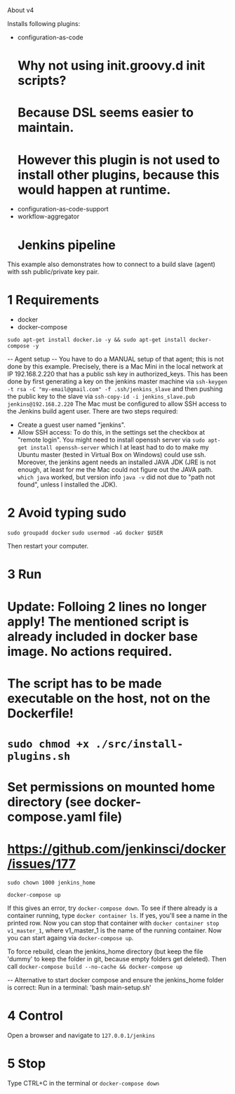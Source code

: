 About v4

Installs following plugins:
- configuration-as-code
  # Why not using init.groovy.d init scripts?
  # Because DSL seems easier to maintain.
  # However this plugin is not used to install other plugins, because this would happen at runtime.
- configuration-as-code-support
- workflow-aggregator
  # Jenkins pipeline

This example also demonstrates how to connect to a build slave (agent) with ssh public/private key pair.

1 Requirements
==============
- docker
- docker-compose

`sudo apt-get install docker.io -y && sudo apt-get install docker-compose -y`

-- Agent setup --
You have to do a MANUAL setup of that agent; this is not done by this example.
Precisely, there is a Mac Mini in the local network at IP 192.168.2.220 that has a public ssh key in authorized_keys.
This has been done by first generating a key on the jenkins master machine via
`ssh-keygen -t rsa -C "my-email@gmail.com" -f .ssh/jenkins_slave`
and then pushing the public key to the slave via
`ssh-copy-id -i jenkins_slave.pub jenkins@192.168.2.220` 
The Mac must be configured to allow SSH access to the Jenkins build agent user. There are two steps required:
- Create a guest user named "jenkins".
- Allow SSH access: To do this, in the settings set the checkbox at "remote login".
You might need to install openssh server via
`sudo apt-get install openssh-server`
which I at least had to do to make my Ubuntu master (tested in Virtual Box on Windows) could use ssh.
Moreover, the jenkins agent needs an installed JAVA JDK (JRE is not enough, at least for me the Mac could not figure out the JAVA path. `which java` worked, but version info `java -v` did not due to "path not found", unless I installed the JDK).



2 Avoid typing sudo
==============
`sudo groupadd docker`
`sudo usermod -aG docker $USER`

Then restart your computer.

3 Run
==============
# Update: Folloing 2 lines no longer apply! The mentioned script is already included in docker base image. No actions required.
# The script has to be made executable on the host, not on the Dockerfile!
# `sudo chmod +x ./src/install-plugins.sh`

# Set permissions on mounted home directory (see docker-compose.yaml file)
# https://github.com/jenkinsci/docker/issues/177
`sudo chown 1000 jenkins_home` 

`docker-compose up`

If this gives an error, try `docker-compose down`.
To see if there already is a container running, type `docker container ls`.
If yes, you'll see a name in the printed row.
Now you can stop that container with `docker container stop v1_master_1`, where v1_master_1 is the name of the running container.
Now you can start againg via `docker-compose up`.

To force rebuild, clean the jenkins_home directory (but keep the file 'dummy' to keep the folder in git, because empty folders get deleted).
Then call `docker-compose build --no-cache && docker-compose up`


-- 
Alternative to start docker compose and ensure the jenkins_home folder is correct:
Run in a terminal: 'bash main-setup.sh'

4 Control
==============
Open a browser and navigate to `127.0.0.1/jenkins`

5 Stop
==============
Type CTRL+C in the terminal or 
`docker-compose down`
